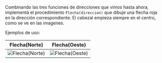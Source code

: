 Combinando las tres funciones de direcciones que vimos hasta ahora, implementá el procedimiento `Flecha(direccion)` que dibuje una flecha roja en la dirección correspondiente. El cabezal empieza siempre en el centro, como se ve en las imagenes.

Ejemplos de uso:

|Flecha(Norte)|Flecha(Oeste)|
|:--------:|:-------:|
|![Flecha(Norte)](https://raw.githubusercontent.com/sagrado-corazon-alcal/mumuki-guia-fundamentos-expresiones/master/images/flecha-norte.png)|![Flecha(Oeste)](https://raw.githubusercontent.com/sagrado-corazon-alcal/mumuki-guia-fundamentos-expresiones/master/images/flecha-oeste.png)|